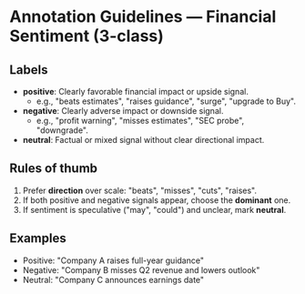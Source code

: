 # Annotation Guidelines — Financial Sentiment (3-class)

## Labels
- **positive**: Clearly favorable financial impact or upside signal.
  - e.g., "beats estimates", "raises guidance", "surge", "upgrade to Buy".
- **negative**: Clearly adverse impact or downside signal.
  - e.g., "profit warning", "misses estimates", "SEC probe", "downgrade".
- **neutral**: Factual or mixed signal without clear directional impact.

## Rules of thumb
1. Prefer **direction** over scale: "beats", "misses", "cuts", "raises".
2. If both positive and negative signals appear, choose the **dominant** one.
3. If sentiment is speculative ("may", "could") and unclear, mark **neutral**.

## Examples
- Positive: "Company A raises full-year guidance"
- Negative: "Company B misses Q2 revenue and lowers outlook"
- Neutral: "Company C announces earnings date"
